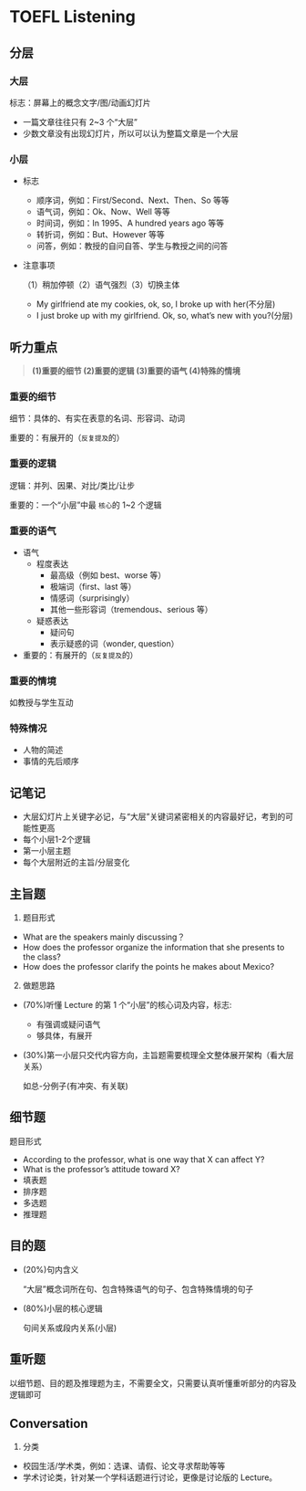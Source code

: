 # TOEFL Listening
## 分层

### 大层
    
标志：屏幕上的概念文字/图/动画幻灯片

- 一篇文章往往只有 2~3 个“大层”
- 少数文章没有出现幻灯片，所以可以认为整篇文章是一个大层

### 小层

- 标志
    - 顺序词，例如：First/Second、Next、Then、So 等等
    - 语气词，例如：Ok、Now、Well 等等
    - 时间词，例如：In 1995、A hundred years ago 等等
    - 转折词，例如：But、However 等等
    - 问答，例如：教授的自问自答、学生与教授之间的问答
- 注意事项
    
    （1）稍加停顿（2）语气强烈（3）切换主体
    
    - My girlfriend ate my cookies, ok, so, I broke up with her(不分层)
    - I just broke up with my girlfriend. Ok, so, what’s new with you?(分层)

## 听力重点

> **(1)重要的细节
> (2)重要的逻辑
> (3)重要的语气
> (4)特殊的情境**


### 重要的细节
    
细节：具体的、有实在表意的名词、形容词、动词

重要的：有展开的（`反复提及`的）
    
### 重要的逻辑
    
逻辑：并列、因果、对比/类比/让步

重要的：一个“小层”中最 `核心`的 1~2 个逻辑
    
### 重要的语气

- 语气
    - 程度表达
        - 最高级（例如 best、worse 等）
        - 极端词（first、last 等）
        - 情感词（surprisingly）
        - 其他一些形容词（tremendous、serious 等）
    - 疑惑表达
        - 疑问句
        - 表示疑惑的词（wonder, question）
- 重要的：有展开的（`反复提及`的）

### 重要的情境
    
如教授与学生互动
    
### 特殊情况
- 人物的简述
- 事情的先后顺序

## 记笔记

- 大层幻灯片上关键字必记，与“大层”关键词紧密相关的内容最好记，考到的可能性更高
- 每个小层1-2个逻辑
- 第一小层主题
- 每个大层附近的主旨/分层变化

## 主旨题

1. 题目形式
- What are the speakers mainly discussing？
- How does the professor organize the information that she presents to the class?
- How does the professor clarify the points he makes about Mexico?
2. 做题思路
- (70%)听懂 Lecture 的第 1 个“小层”的核心词及内容，标志:
    - 有强调或疑问语气
    - 够具体，有展开
- (30%)第一小层只交代内容方向，主旨题需要梳理全文整体展开架构（看大层关系）
    
    如总-分例子(有冲突、有关联)

## 细节题

题目形式

- According to the professor, what is one way that X can affect Y?
- What is the professor’s attitude toward X?
- 填表题
- 排序题
- 多选题
- 推理题

## 目的题

- (20%)句内含义
    
    “大层”概念词所在句、包含特殊语气的句子、包含特殊情境的句子
    
- (80%)小层的核心逻辑
    
    句间关系或段内关系(小层)

## 重听题

以细节题、目的题及推理题为主，不需要全文，只需要认真听懂重听部分的内容及逻辑即可

## Conversation

1. 分类
- 校园生活/学术类，例如：选课、请假、论文寻求帮助等等
- 学术讨论类，针对某一个学科话题进行讨论，更像是讨论版的 Lecture。

